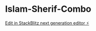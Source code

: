 # Islam-Sherif-Combo

[Edit in StackBlitz next generation editor ⚡️](https://stackblitz.com/~/github.com/islamelgarhi/Islam-Sherif-Combo)